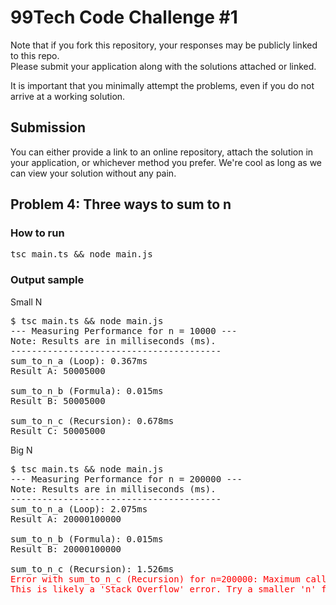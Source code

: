 # 99Tech Code Challenge #1 #

Note that if you fork this repository, your responses may be publicly linked to this repo.  
Please submit your application along with the solutions attached or linked.   

It is important that you minimally attempt the problems, even if you do not arrive at a working solution.

## Submission ##
You can either provide a link to an online repository, attach the solution in your application, or whichever method you prefer.
We're cool as long as we can view your solution without any pain.


## Problem 4: Three ways to sum to n

### How to run
<pre>tsc main.ts && node main.js</pre>

### Output sample

Small N
<pre>
$ tsc main.ts && node main.js
--- Measuring Performance for n = 10000 ---
Note: Results are in milliseconds (ms).
----------------------------------------
sum_to_n_a (Loop): 0.367ms
Result A: 50005000

sum_to_n_b (Formula): 0.015ms
Result B: 50005000

sum_to_n_c (Recursion): 0.678ms
Result C: 50005000
</pre>

Big N
<pre>
$ tsc main.ts && node main.js
--- Measuring Performance for n = 200000 ---
Note: Results are in milliseconds (ms).
----------------------------------------
sum_to_n_a (Loop): 2.075ms
Result A: 20000100000

sum_to_n_b (Formula): 0.015ms
Result B: 20000100000

sum_to_n_c (Recursion): 1.526ms
<span style="color: red;">Error with sum_to_n_c (Recursion) for n=200000: Maximum call stack size exceeded  
This is likely a 'Stack Overflow' error. Try a smaller 'n' for recursion.</span>
</pre>
